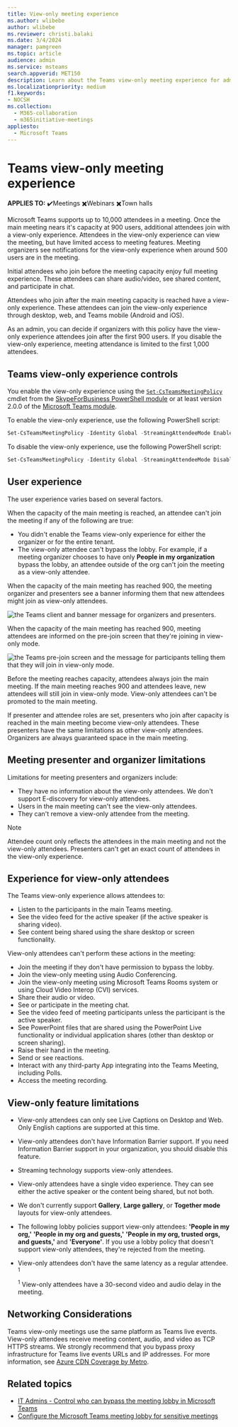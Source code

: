 ```yaml
---
title: View-only meeting experience
ms.author: wlibebe
author: wlibebe
ms.reviewer: christi.balaki
ms.date: 3/4/2024
manager: pamgreen
ms.topic: article
audience: admin
ms.service: msteams
search.appverid: MET150
description: Learn about the Teams view-only meeting experience for admins, presenters, and attendees.
ms.localizationpriority: medium
f1.keywords:
- NOCSH
ms.collection: 
  - M365-collaboration
  - m365initiative-meetings
appliesto: 
  - Microsoft Teams
---
```


# Teams view-only meeting experience

**APPLIES TO:** ✔️Meetings ✖️Webinars ✖️Town halls

Microsoft Teams supports up to 10,000 attendees in a meeting. Once the main meeting nears it's capacity at 900 users, additional attendees join with a view-only experience. Attendees in the view-only experience can view the meeting, but have limited access to meeting features. Meeting organizers see notifications for the view-only experience when around 500 users are in the meeting.

Initial attendees who join before the meeting capacity enjoy full meeting experience. These attendees can share audio/video, see shared content, and participate in chat.

Attendees who join after the main meeting capacity is reached have a view-only experience. These attendees can join the view-only experience through desktop, web, and Teams mobile (Android and iOS).

As an admin, you can decide if organizers with this policy have the view-only experience attendees join after the first 900 users. If you disable the view-only experience, meeting attendance is limited to the first 1,000 attendees.

## Teams view-only experience controls

You enable the view-only experience using the [`Set-CsTeamsMeetingPolicy`](/powershell/module/teams/set-csteamsmeetingpolicy) cmdlet from the [SkypeForBusiness PowerShell module](/powershell/module/teams/) or at least version 2.0.0 of the [Microsoft Teams module](https://www.powershellgallery.com/packages/MicrosoftTeams).

To enable the view-only experience, use the following PowerShell script:

```PowerShell
Set-CsTeamsMeetingPolicy -Identity Global -StreamingAttendeeMode Enabled
```

To disable the view-only experience, use the following PowerShell script:

```PowerShell
Set-CsTeamsMeetingPolicy -Identity Global -StreamingAttendeeMode Disabled
```

## User experience

The user experience varies based on several factors.

When the capacity of the main meeting is reached, an attendee can't join the meeting if any of the following are true:

- You didn't enable the Teams view-only experience for either the organizer or for the entire tenant.
- The view-only attendee can't bypass the lobby. For example, if a meeting  organizer chooses to have only **People in my organization** bypass the lobby, an attendee outside of the org can't join the meeting as a view-only attendee.

When the capacity of the main meeting has reached 900, the meeting organizer and presenters see a banner informing them that new attendees might join as view-only attendees.

  ![the Teams client and banner message for organizers and presenters.](media/chat-and-banner-message.png)

When the capacity of the main meeting has reached 900, meeting attendees are informed on the pre-join screen that they're joining in view-only mode.

  ![the Teams pre-join screen and the message for participants telling them that they will join in view-only mode.](media/view-only-pre-join-screen.png)

Before the meeting reaches capacity, attendees always join the main meeting. If the main meeting reaches 900 and attendees leave, new attendees will still join in view-only mode. View-only attendees can't be promoted to the main meeting.

If presenter and attendee roles are set, presenters who join after capacity is reached in the main meeting become view-only attendees. These presenters have the same limitations as other view-only attendees. Organizers are always guaranteed space in the main meeting.

## Meeting presenter and organizer limitations

Limitations for meeting presenters and organizers include:

- They have no information about the view-only attendees. We don't support E-discovery for view-only attendees.
- Users in the main meeting can't see the view-only attendees.
- They can't remove a view-only attendee from the meeting.

> [!NOTE]
> Attendee count only reflects the attendees in the main meeting and not the view-only attendees. Presenters can't get an exact count of attendees in the view-only experience.

## Experience for view-only attendees

The Teams view-only experience allows attendees to:

- Listen to the participants in the main Teams meeting.
- See the video feed for the active speaker (if the active speaker is sharing video).
- See content being shared using the share desktop or screen functionality.

View-only attendees can't perform these actions in the meeting:

- Join the meeting if they don't have permission to bypass the lobby.
- Join the view-only meeting using Audio Conferencing.
- Join the view-only meeting using Microsoft Teams Rooms system or using Cloud Video Interop (CVI) services.
- Share their audio or video.
- See or participate in the meeting chat.
- See the video feed of meeting participants unless the participant is the active speaker.
- See PowerPoint files that are shared using the PowerPoint Live functionality or individual application shares (other than desktop or screen sharing).
- Raise their hand in the meeting.
- Send or see reactions.
- Interact with any third-party App integrating into the Teams Meeting, including Polls.
- Access the meeting recording.

## View-only feature limitations

- View-only attendees can only see Live Captions on Desktop and Web. Only English captions are supported at this time.
- View-only attendees don't have Information Barrier support. If you need Information Barrier support in your organization, you should disable this feature.
- Streaming technology supports view-only attendees.
- View-only attendees have a single video experience. They can see either the active speaker or the content being shared, but not both.
- We don't currently support **Gallery**, **Large gallery**, or **Together mode** layouts for view-only attendees.
- The following lobby policies support view-only attendees: **'People in my org,'** **'People in my org and guests,'** **'People in my org, trusted orgs, and guests,'** and **'Everyone'**. If you use a lobby policy that doesn't support view-only attendees, they're rejected from the meeting.
- View-only attendees don't have the same latency as a regular attendee. <sup>1</sup>

  <sup>1</sup> View-only attendees have a 30-second video and audio delay in the meeting.
  
## Networking Considerations

Teams view-only meetings use the same platform as Teams live events. View-only attendees receive meeting content, audio, and video as TCP HTTPS streams. We strongly recommend that you bypass proxy infrastructure for Teams live events URLs and IP addresses. For more information, see [Azure CDN Coverage by Metro](/azure/cdn/cdn-pop-locations).

## Related topics

- [IT Admins - Control who can bypass the meeting lobby in Microsoft Teams](who-can-bypass-meeting-lobby.md)
- [Configure the Microsoft Teams meeting lobby for sensitive meetings](configure-lobby-sensitive-meetings.md)
